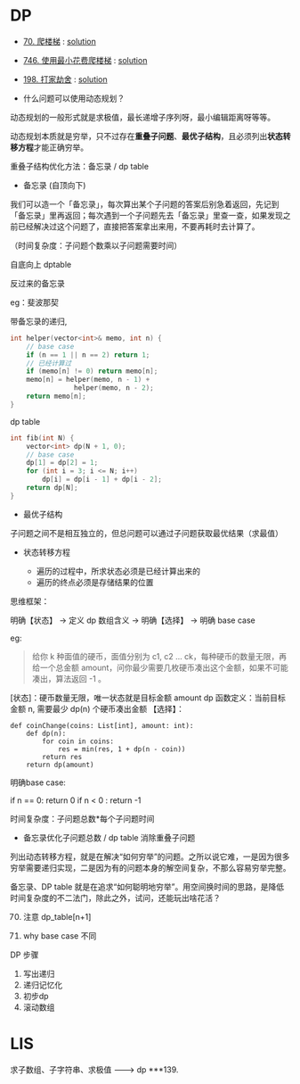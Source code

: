# DP

* [70. 爬楼梯](https://leetcode-cn.com/problems/climbing-stairs/) : [solution]()

* [746. 使用最小花费爬楼梯](https://leetcode-cn.com/problems/min-cost-climbing-stairs/) : [solution]()

* [198. 打家劫舍](https://leetcode-cn.com/problems/house-robber/) : [solution]()



* 什么问题可以使用动态规划？

动态规划的一般形式就是求极值，最长递增子序列呀，最小编辑距离呀等等。

动态规划本质就是穷举，只不过存在**重叠子问题**、**最优子结构**，且必须列出**状态转移方程**才能正确穷举。

重叠子结构优化方法：备忘录 / dp table

* 备忘录 (自顶向下)

我们可以造一个「备忘录」，每次算出某个子问题的答案后别急着返回，先记到「备忘录」里再返回；每次遇到一个子问题先去「备忘录」里查一查，如果发现之前已经解决过这个问题了，直接把答案拿出来用，不要再耗时去计算了。

（时间复杂度：子问题个数乘以子问题需要时间）

自底向上 dptable

反过来的备忘录


eg：斐波那契

带备忘录的递归, 

```cpp
int helper(vector<int>& memo, int n) {
    // base case 
    if (n == 1 || n == 2) return 1;
    // 已经计算过
    if (memo[n] != 0) return memo[n];
    memo[n] = helper(memo, n - 1) + 
                helper(memo, n - 2);
    return memo[n];
}
```

dp table

```cpp
int fib(int N) {
    vector<int> dp(N + 1, 0);
    // base case
    dp[1] = dp[2] = 1;
    for (int i = 3; i <= N; i++)
        dp[i] = dp[i - 1] + dp[i - 2];
    return dp[N];
}
```

* 最优子结构

子问题之间不是相互独立的，但总问题可以通过子问题获取最优结果（求最值）

* 状态转移方程

    * 遍历的过程中，所求状态必须是已经计算出来的
    * 遍历的终点必须是存储结果的位置




思维框架：

明确【状态】 -> 定义 dp 数组含义 -> 明确【选择】 -> 明确 base case

eg:

>给你 k 种面值的硬币，面值分别为 c1, c2 ... ck，每种硬币的数量无限，再给一个总金额 amount，问你最少需要几枚硬币凑出这个金额，如果不可能凑出，算法返回 -1 。

[状态]：硬币数量无限，唯一状态就是目标金额 amount
dp 函数定义：当前目标金额 n, 需要最少 dp(n) 个硬币凑出金额
【选择】：

```
def coinChange(coins: List[int], amount: int):
    def dp(n):
        for coin in coins:
            res = min(res, 1 + dp(n - coin))
        return res
    return dp(amount)
```

明确base case:

if n == 0: return 0
if n < 0 : return -1

时间复杂度：子问题总数*每个子问题时间

* 备忘录优化子问题总数 / dp table 消除重叠子问题

列出动态转移方程，就是在解决“如何穷举”的问题。之所以说它难，一是因为很多穷举需要递归实现，二是因为有的问题本身的解空间复杂，不那么容易穷举完整。

备忘录、DP table 就是在追求“如何聪明地穷举”。用空间换时间的思路，是降低时间复杂度的不二法门，除此之外，试问，还能玩出啥花活？

70. 注意 dp_table[n+1]

198. why base case 不同





























DP 步骤

1. 写出递归
2. 递归记忆化
3. 初步dp
4. 滚动数组


# LIS


求子数组、子字符串、求极值 ---> dp
***139.



